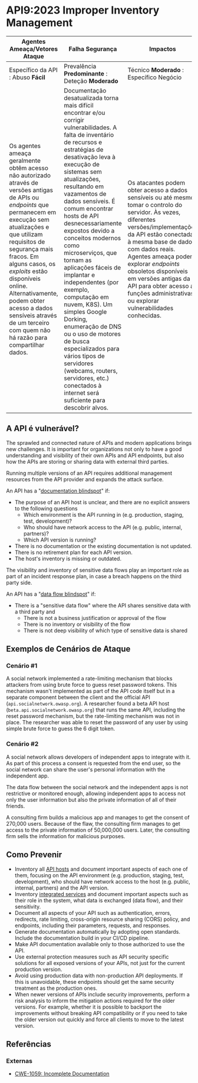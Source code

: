 # API9:2023 Improper Inventory Management

| Agentes Ameaça/Vetores Ataque | Falha Segurança | Impactos |
| - | - | - |
| Específico da API : Abuso **Fácil** | Prevalência **Predominante** : Deteção **Moderado** | Técnico **Moderado** : Específico Negócio |
| Os agentes ameaça geralmente obtêm acesso não autorizado através de versões antigas de APIs ou _endpoints_ que permanecem em execução sem atualizações e que utilizam requisitos de segurança mais fracos. Em alguns casos, os _exploits_ estão disponíveis online. Alternativamente, podem obter acesso a dados sensíveis através de um terceiro com quem não há razão para compartilhar dados. | Documentação desatualizada torna mais difícil encontrar e/ou corrigir vulnerabilidades. A falta de inventário de recursos e estratégias de desativação leva à execução de sistemas sem atualizações, resultando em vazamentos de dados sensíveis. É comum encontrar hosts de API desnecessariamente expostos devido a conceitos modernos como microserviços, que tornam as aplicações fáceis de implantar e independentes (por exemplo, computação em nuvem, K8S). Um simples Google Dorking, enumeração de DNS ou o uso de motores de busca especializados para vários tipos de servidores (webcams, routers, servidores, etc.) conectados à internet será suficiente para descobrir alvos. | Os atacantes podem obter acesso a dados sensíveis ou até mesmo tomar o controlo do servidor. Às vezes, diferentes versões/implementações da API estão conectadas à mesma base de dados com dados reais. Agentes ameaça podem explorar _endpoints_ obsoletos disponíveis em versões antigas da API para obter acesso a funções administrativas ou explorar vulnerabilidades conhecidas. |

## A API é vulnerável?

The sprawled and connected nature of APIs and modern applications brings new
challenges. It is important for organizations not only to have a good
understanding and visibility of their own APIs and API endpoints, but also how
the APIs are storing or sharing data with external third parties.

Running multiple versions of an API requires additional management resources
from the API provider and expands the attack surface.

An API has a "<ins>documentation blindspot</ins>" if:

* The purpose of an API host is unclear, and there are no explicit answers to
  the following questions
  * Which environment is the API running in (e.g. production, staging, test,
    development)?
  * Who should have network access to the API (e.g. public, internal, partners)?
  * Which API version is running?
* There is no documentation or the existing documentation is not updated.
* There is no retirement plan for each API version.
* The host's inventory is missing or outdated.

The visibility and inventory of sensitive data flows play an important role as
part of an incident response plan, in case a breach happens on the third party
side.

An API has a "<ins>data flow blindspot</ins>" if:

* There is a "sensitive data flow" where the API shares sensitive data with a
  third party and
  * There is not a business justification or approval of the flow
  * There is no inventory or visibility of the flow
  * There is not deep visibility of which type of sensitive data is shared


## Exemplos de Cenários de Ataque

### Cenário #1

A social network implemented a rate-limiting mechanism that blocks attackers
from using brute force to guess reset password tokens. This mechanism wasn't
implemented as part of the API code itself but in a separate component between
the client and the official API (`api.socialnetwork.owasp.org`). A researcher
found a beta API host (`beta.api.socialnetwork.owasp.org`) that runs the same
API, including the reset password mechanism, but the rate-limiting mechanism was
not in place. The researcher was able to reset the password of any user by using
simple brute force to guess the 6 digit token.

### Cenário #2

A social network allows developers of independent apps to integrate with it. As
part of this process a consent is requested from the end user, so the social
network can share the user's personal information with the independent app.

The data flow between the social network and the independent apps is not
restrictive or monitored enough, allowing independent apps to access not only
the user information but also the private information of all of their friends.

A consulting firm builds a malicious app and manages to get the consent of
270,000 users. Because of the flaw, the consulting firm manages to get access
to the private information of 50,000,000 users. Later, the consulting firm
sells the information for malicious purposes.

## Como Prevenir

* Inventory all <ins>API hosts</ins> and document important aspects of each one
  of them, focusing on the API environment (e.g. production, staging, test,
  development), who should have network access to the host (e.g. public,
  internal, partners) and the API version.
* Inventory <ins>integrated services</ins> and document important aspects such
  as their role in the system, what data is exchanged (data flow), and their
  sensitivity.
* Document all aspects of your API such as authentication, errors, redirects,
  rate limiting, cross-origin resource sharing (CORS) policy, and endpoints,
  including their parameters, requests, and responses.
* Generate documentation automatically by adopting open standards. Include the
  documentation build in your CI/CD pipeline.
* Make API documentation available only to those authorized to use the API.
* Use external protection measures such as API security specific solutions for
  all exposed versions of your APIs, not just for the current production
  version.
* Avoid using production data with non-production API deployments. If this is
  unavoidable, these endpoints should get the same security treatment as the
  production ones.
* When newer versions of APIs include security improvements, perform a risk
  analysis to inform the mitigation actions required for the older versions.
  For example, whether it is possible to backport the improvements without
  breaking API compatibility or if you need to take the older version out
  quickly and force all clients to move to the latest version.


## Referências

### Externas

* [CWE-1059: Incomplete Documentation][1]

[1]: https://cwe.mitre.org/data/definitions/1059.html
